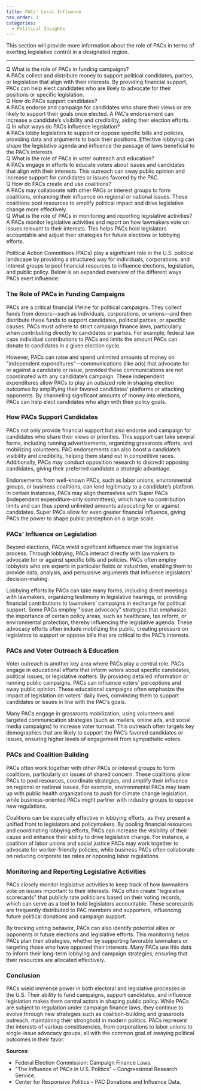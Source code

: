 ```yaml
---
title: PACs' Local Influence
nav_order: 1
categories:
  - Political Insights
---
```


This section will provide more information about the role of PACs in terms of exerting legislative control in a designated region.

---

<div class="qa-container">
  <div class="qa-item">
    <span class="label label-danger">Q</span>
    <span class="qa-text">What is the role of PACs in funding campaigns?</span>
  </div>

  <div class="qa-item">
    <span class="label label-success">A</span>
    <span class="qa-text">PACs collect and distribute money to support political candidates, parties, or legislation that align with their interests. By providing financial support, PACs can help elect candidates who are likely to advocate for their positions or specific legislation.</span>
  </div>

  <div class="qa-item">
    <span class="label label-danger">Q</span>
    <span class="qa-text">How do PACs support candidates?</span>
  </div>

  <div class="qa-item">
    <span class="label label-success">A</span>
    <span class="qa-text">PACs endorse and campaign for candidates who share their views or are likely to support their goals once elected. A PAC’s endorsement can increase a candidate’s visibility and credibility, aiding their election efforts.</span>
  </div>

  <div class="qa-item">
    <span class="label label-danger">Q</span>
    <span class="qa-text">In what ways do PACs influence legislation?</span>
  </div>

  <div class="qa-item">
    <span class="label label-success">A</span>
    <span class="qa-text">PACs lobby legislators to support or oppose specific bills and policies, providing data and arguments to back their positions. Effective lobbying can shape the legislative agenda and influence the passage of laws beneficial to the PAC’s interests.</span>
  </div>

  <div class="qa-item">
    <span class="label label-danger">Q</span>
    <span class="qa-text">What is the role of PACs in voter outreach and education?</span>
  </div>

  <div class="qa-item">
    <span class="label label-success">A</span>
    <span class="qa-text">PACs engage in efforts to educate voters about issues and candidates that align with their interests. This outreach can sway public opinion and increase support for candidates or issues favored by the PAC.</span>
  </div>

  <div class="qa-item">
    <span class="label label-danger">Q</span>
    <span class="qa-text">How do PACs create and use coalitions?</span>
  </div>

  <div class="qa-item">
    <span class="label label-success">A</span>
    <span class="qa-text">PACs may collaborate with other PACs or interest groups to form coalitions, enhancing their influence on regional or national issues. These coalitions pool resources to amplify political impact and drive legislative change more effectively.</span>
  </div>

  <div class="qa-item">
    <span class="label label-danger">Q</span>
    <span class="qa-text">What is the role of PACs in monitoring and reporting legislative activities?</span>
  </div>

  <div class="qa-item">
    <span class="label label-success">A</span>
    <span class="qa-text">PACs monitor legislative activities and report on how lawmakers vote on issues relevant to their interests. This helps PACs hold legislators accountable and adjust their strategies for future elections or lobbying efforts.</span>
  </div>
</div>


Political Action Committees (PACs) play a significant role in the U.S. political landscape by providing a structured way for individuals, corporations, and interest groups to pool financial resources to influence elections, legislation, and public policy. Below is an expanded overview of the different ways PACs exert influence:

### The Role of PACs in Funding Campaigns

PACs are a critical financial lifeline for political campaigns. They collect funds from donors—such as individuals, corporations, or unions—and then distribute these funds to support candidates, political parties, or specific causes. PACs must adhere to strict campaign finance laws, particularly when contributing directly to candidates or parties. For example, federal law caps individual contributions to PACs and limits the amount PACs can donate to candidates in a given election cycle.

However, PACs can raise and spend unlimited amounts of money on "independent expenditures"—communications (like ads) that advocate for or against a candidate or issue, provided these communications are not coordinated with any candidate’s campaign. These independent expenditures allow PACs to play an outsized role in shaping election outcomes by amplifying their favored candidates' platforms or attacking opponents. By channeling significant amounts of money into elections, PACs can help elect candidates who align with their policy goals.

### How PACs Support Candidates

PACs not only provide financial support but also endorse and campaign for candidates who share their views or priorities. This support can take several forms, including running advertisements, organizing grassroots efforts, and mobilizing volunteers. PAC endorsements can also boost a candidate’s visibility and credibility, helping them stand out in competitive races. Additionally, PACs may conduct opposition research to discredit opposing candidates, giving their preferred candidate a strategic advantage.

Endorsements from well-known PACs, such as labor unions, environmental groups, or business coalitions, can lend legitimacy to a candidate’s platform. In certain instances, PACs may align themselves with Super PACs (independent expenditure-only committees), which have no contribution limits and can thus spend unlimited amounts advocating for or against candidates. Super PACs allow for even greater financial influence, giving PACs the power to shape public perception on a large scale.

### PACs' Influence on Legislation

Beyond elections, PACs wield significant influence over the legislative process. Through lobbying, PACs interact directly with lawmakers to advocate for or against specific bills and policies. PACs often employ lobbyists who are experts in particular fields or industries, enabling them to provide data, analysis, and persuasive arguments that influence legislators' decision-making.

Lobbying efforts by PACs can take many forms, including direct meetings with lawmakers, organizing testimony in legislative hearings, or providing financial contributions to lawmakers’ campaigns in exchange for political support. Some PACs employ "issue advocacy" strategies that emphasize the importance of certain policy areas, such as healthcare, tax reform, or environmental protection, thereby influencing the legislative agenda. These advocacy efforts often include mobilizing the public, creating pressure on legislators to support or oppose bills that are critical to the PAC’s interests.

### PACs and Voter Outreach & Education

Voter outreach is another key area where PACs play a central role. PACs engage in educational efforts that inform voters about specific candidates, political issues, or legislative matters. By providing detailed information or running public campaigns, PACs can influence voters' perceptions and sway public opinion. These educational campaigns often emphasize the impact of legislation on voters' daily lives, convincing them to support candidates or issues in line with the PAC’s goals.

Many PACs engage in grassroots mobilization, using volunteers and targeted communication strategies (such as mailers, online ads, and social media campaigns) to increase voter turnout. This outreach often targets key demographics that are likely to support the PAC’s favored candidates or issues, ensuring higher levels of engagement from sympathetic voters.

### PACs and Coalition Building

PACs often work together with other PACs or interest groups to form coalitions, particularly on issues of shared concern. These coalitions allow PACs to pool resources, coordinate strategies, and amplify their influence on regional or national issues. For example, environmental PACs may team up with public health organizations to push for climate change legislation, while business-oriented PACs might partner with industry groups to oppose new regulations.

Coalitions can be especially effective in lobbying efforts, as they present a unified front to legislators and policymakers. By pooling financial resources and coordinating lobbying efforts, PACs can increase the visibility of their cause and enhance their ability to drive legislative change. For instance, a coalition of labor unions and social justice PACs may work together to advocate for worker-friendly policies, while business PACs often collaborate on reducing corporate tax rates or opposing labor regulations.

### Monitoring and Reporting Legislative Activities

PACs closely monitor legislative activities to keep track of how lawmakers vote on issues important to their interests. PACs often create "legislative scorecards" that publicly rate politicians based on their voting records, which can serve as a tool to hold legislators accountable. These scorecards are frequently distributed to PAC members and supporters, influencing future political donations and campaign support.

By tracking voting behavior, PACs can also identify potential allies or opponents in future elections and legislative efforts. This monitoring helps PACs plan their strategies, whether by supporting favorable lawmakers or targeting those who have opposed their interests. Many PACs use this data to inform their long-term lobbying and campaign strategies, ensuring that their resources are allocated effectively.

### Conclusion

PACs wield immense power in both electoral and legislative processes in the U.S. Their ability to fund campaigns, support candidates, and influence legislation makes them central actors in shaping public policy. While PACs are subject to regulation under campaign finance laws, they continue to evolve through new strategies such as coalition-building and grassroots outreach, maintaining their stronghold in modern politics. PACs represent the interests of various constituencies, from corporations to labor unions to single-issue advocacy groups, all with the common goal of swaying political outcomes in their favor.

**Sources**:
- Federal Election Commission: Campaign Finance Laws.
- "The Influence of PACs in U.S. Politics" – Congressional Research Service.
- Center for Responsive Politics – PAC Donations and Influence Data.
